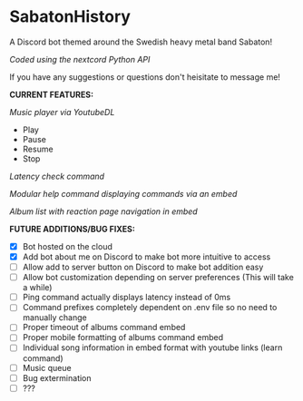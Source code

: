 # SabatonHistory

A Discord bot themed around the Swedish heavy metal band Sabaton!

*Coded using the nextcord Python API*

If you have any suggestions or questions don't heisitate to message me!

**CURRENT FEATURES:**

*Music player via YoutubeDL*
  - Play
  - Pause
  - Resume
  - Stop

*Latency check command*

*Modular help command displaying commands via an embed*

*Album list with reaction page navigation in embed*


**FUTURE ADDITIONS/BUG FIXES:**
- [x] Bot hosted on the cloud
- [x] Add bot about me on Discord to make bot more intuitive to access
- [ ] Allow add to server button on Discord to make bot addition easy
- [ ] Allow bot customization depending on server preferences (This will take a while)
- [ ] Ping command actually displays latency instead of 0ms
- [ ] Command prefixes completely dependent on .env file so no need to manually change
- [ ] Proper timeout of albums command embed
- [ ] Proper mobile formatting of albums command embed
- [ ] Individual song information in embed format with youtube links (learn command)
- [ ] Music queue
- [ ] Bug extermination
- [ ] ???
